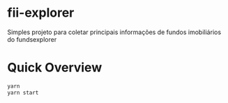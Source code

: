 # fii-explorer
Simples projeto para coletar principais informações de fundos imobiliários do fundsexplorer

# Quick Overview

```sh
yarn
yarn start
```

